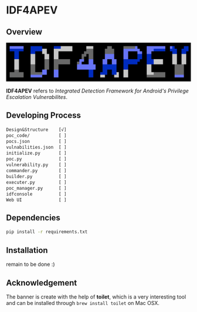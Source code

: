 # IDF4APEV

## Overview

![banner](https://github.com/brant-ruan/IDF4APEV/blob/master/resources/images/banner.png)

**IDF4APEV** refers to *Integrated Detection Framework for Android's Privilege Escalation Vulnerabilites*.

## Developing Process

```
Design&Structure    [√]
poc_code/           [ ]
pocs.json           [ ]
vulnabilities.json  [ ]
initialize.py       [ ]
poc.py              [ ]
vulnerability.py    [ ]
commander.py        [ ]
builder.py          [ ]
executer.py         [ ]
poc_manager.py      [ ]
idfconsole          [ ]
Web UI              [ ]
```

## Dependencies

```bash
pip install -r requirements.txt
```

## Installation

remain to be done :)

## Acknowledgement

The banner is create with the help of **toilet**, which is a very interesting tool and can be installed through `brew install toilet` on Mac OSX.
